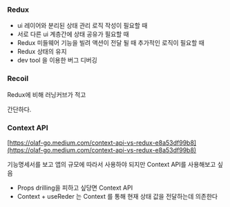 ### Redux

- ui 레이어와 분리된 상태 관리 로직 작성이 필요할 때
- 서로 다른 ui 계층간에 상태 공유가 필요할 때
- Redux 미들웨어 기능을 빌려 액션이 전달 될 때 추가적인 로직이 필요할 때
- Redux 상태의 유지
- dev tool 을 이용한 버그 디버깅

### Recoil

Redux에 비해 러닝커브가 적고 

간단하다.

### Context API

[https://olaf-go.medium.com/context-api-vs-redux-e8a53df99b8](https://olaf-go.medium.com/context-api-vs-redux-e8a53df99b8) 

기능명세서를 보고 앱의 규모에 따라서 사용하야 되지만 Context API를 사용해보고 싶음

- Props drilling을 피하고 싶당면 Context API
- Context + useReder 는 Context 를 통해 현재 상태 값을 전달하는데 의존한다
